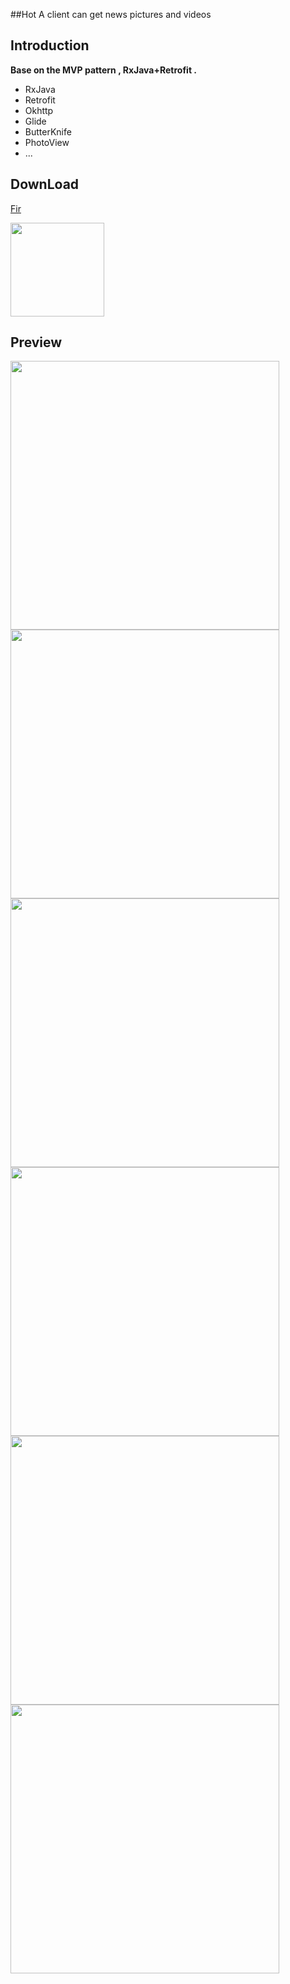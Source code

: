 ##Hot
A client can get news pictures and videos

## Introduction

**Base on the MVP pattern , RxJava+Retrofit .**

- RxJava
- Retrofit
- Okhttp
- Glide
- ButterKnife
- PhotoView
- ...

## DownLoad

[Fir](http://fir.im/b3ml)  


<img src="http://i2.buimg.com/567571/8f6b8580e574e8e7.png" width="150x">

## Preview

<img src="http://i2.buimg.com/567571/f249323915fa8387.png" width="430x">
<img src="http://i2.buimg.com/567571/6a2195626bf2dbf9.png" width="430x">   
<img src="http://i2.buimg.com/567571/c1a68fb1faf9ee15.png" width="430x"> 
<img src="http://i2.buimg.com/567571/55e9171ab117031c.png" width="430x">  
<img src="http://i2.buimg.com/567571/d32192277e2e3fa4.png" width="430x"> 
<img src="http://i2.buimg.com/567571/f0d7b54115b75aa2.png" width="430x">

  







